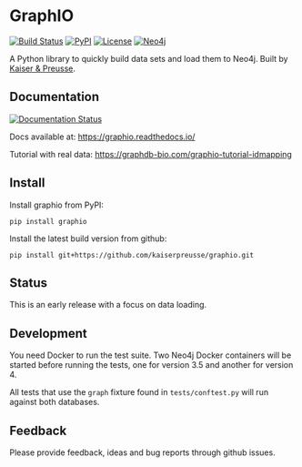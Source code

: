 # GraphIO

[![Build Status](https://travis-ci.com/kaiserpreusse/graphio.svg?branch=master)](https://travis-ci.com/kaiserpreusse/graphio)
[![PyPI](https://img.shields.io/pypi/v/graphio)](https://pypi.org/project/graphio)
[![License](https://img.shields.io/badge/License-Apache%202.0-blue.svg)](https://opensource.org/licenses/Apache-2.0)
[![Neo4j](https://img.shields.io/badge/Neo4j-3.4%20%7C%203.5%20%7C%204.0-blue)](https://neo4j.com)

A Python library to quickly build data sets and load them to Neo4j. Built by [Kaiser & Preusse](https://kaiser-preusse.com).

## Documentation
[![Documentation Status](https://readthedocs.org/projects/graphio/badge/?version=latest)](https://graphio.readthedocs.io/en/latest/?badge=latest)

Docs available at: https://graphio.readthedocs.io/

Tutorial with real data: https://graphdb-bio.com/graphio-tutorial-idmapping

## Install
Install graphio from PyPI:

```shell script
pip install graphio
```

Install the latest build version from github:

```shell script
pip install git+https://github.com/kaiserpreusse/graphio.git
```

## Status
This is an early release with a focus on data loading.

## Development
You need Docker to run the test suite. Two Neo4j Docker containers will be started before 
running the tests, one for version 3.5 and another for version 4.

All tests that use the `graph` fixture found in `tests/conftest.py` will run against both databases.

## Feedback
Please provide feedback, ideas and bug reports through github issues.



